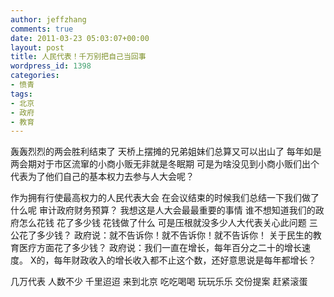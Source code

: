 ```yaml
---
author: jeffzhang
comments: true
date: 2011-03-23 05:03:07+00:00
layout: post
title: 人民代表！千万别把自己当回事
wordpress_id: 1398
categories:
- 愤青
tags:
- 北京
- 政府
- 教育
---
```


轰轰烈烈的两会胜利结束了
天桥上摆摊的兄弟姐妹们总算又可以出山了
每年如是
两会期对于市区流窜的小商小贩无非就是冬眠期
可是为啥没见到小商小贩们出个代表为了他们自己的基本权力去参与人大会呢？

作为拥有行使最高权力的人民代表大会
在会议结束的时候我们总结一下我们做了什么呢
审计政府财务预算？
我想这是人大会最最重要的事情
谁不想知道我们的政府怎么花钱 花了多少钱 花钱做了什么
可是压根就没多少人大代表关心此问题
三公花了多少钱？
政府说：就不告诉你！就不告诉你！就不告诉你！
关于民生的教育医疗方面花了多少钱？
政府说：我们一直在增长，每年百分之二十的增长速度。 X的，每年财政收入的增长收入都不止这个数，还好意思说是每年都增长？

几万代表 人数不少 千里迢迢 来到北京
吃吃喝喝 玩玩乐乐 交份提案 赶紧滚蛋



